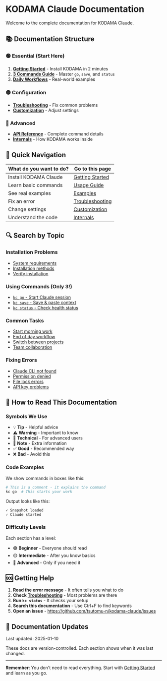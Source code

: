 # KODAMA Claude Documentation

Welcome to the complete documentation for KODAMA Claude.

## 📚 Documentation Structure

### 🟢 Essential (Start Here)
1. **[Getting Started](getting-started.md)** - Install KODAMA in 2 minutes
2. **[3 Commands Guide](usage-guide.md)** - Master `go`, `save`, and `status`
3. **[Daily Workflows](examples.md)** - Real-world examples

### 🟡 Configuration
- **[Troubleshooting](troubleshooting.md)** - Fix common problems
- **[Customization](customization.md)** - Adjust settings

### 🔴 Advanced
- **[API Reference](api-reference.md)** - Complete command details
- **[Internals](internals.md)** - How KODAMA works inside

## 🎯 Quick Navigation

| What do you want to do? | Go to this page |
|-------------------------|-----------------|
| Install KODAMA Claude | [Getting Started](getting-started.md#installation) |
| Learn basic commands | [Usage Guide](usage-guide.md#basic-commands) |
| See real examples | [Examples](examples.md) |
| Fix an error | [Troubleshooting](troubleshooting.md) |
| Change settings | [Customization](customization.md) |
| Understand the code | [Internals](internals.md) |

## 🔍 Search by Topic

### Installation Problems
- [System requirements](getting-started.md#requirements)
- [Installation methods](getting-started.md#installation)
- [Verify installation](getting-started.md#verify)

### Using Commands (Only 3!)
- [`kc go` - Start Claude session](usage-guide.md#kc-go)
- [`kc save` - Save & paste context](usage-guide.md#kc-save)
- [`kc status` - Check health status](usage-guide.md#kc-status)

### Common Tasks
- [Start morning work](examples.md#morning-workflow)
- [End of day workflow](examples.md#evening-workflow)
- [Switch between projects](examples.md#multiple-projects)
- [Team collaboration](examples.md#team-work)

### Fixing Errors
- [Claude CLI not found](troubleshooting.md#claude-not-found)
- [Permission denied](troubleshooting.md#permission-errors)
- [File lock errors](troubleshooting.md#file-locks)
- [API key problems](troubleshooting.md#api-key)

## 📖 How to Read This Documentation

### Symbols We Use

- 💡 **Tip** - Helpful advice
- ⚠️ **Warning** - Important to know
- 🔧 **Technical** - For advanced users
- 📝 **Note** - Extra information
- ✅ **Good** - Recommended way
- ❌ **Bad** - Avoid this

### Code Examples

We show commands in boxes like this:
```bash
# This is a comment - it explains the command
kc go  # This starts your work
```

Output looks like this:
```
✓ Snapshot loaded
✓ Claude started
```

### Difficulty Levels

Each section has a level:
- 🟢 **Beginner** - Everyone should read
- 🟡 **Intermediate** - After you know basics
- 🔴 **Advanced** - Only if you need it

## 🆘 Getting Help

1. **Read the error message** - It often tells you what to do
2. **Check [Troubleshooting](troubleshooting.md)** - Most problems are there
3. **Run `kc status`** - It checks your setup
4. **Search this documentation** - Use Ctrl+F to find keywords
5. **Open an issue** - https://github.com/tsutomu-n/kodama-claude/issues

## 📝 Documentation Updates

Last updated: 2025-01-10

These docs are version-controlled. Each section shows when it was last changed.

---

**Remember**: You don't need to read everything. Start with [Getting Started](getting-started.md) and learn as you go.